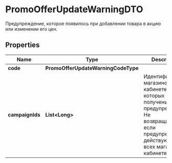 

# PromoOfferUpdateWarningDTO

Предупреждение, которое появилось при добавлении товара в акцию или изменении его цен.

## Properties

| Name | Type | Description | Notes |
|------------ | ------------- | ------------- | -------------|
|**code** | **PromoOfferUpdateWarningCodeType** |  |  |
|**campaignIds** | **List&lt;Long&gt;** | Идентификаторы магазинов в кабинете, для которых получены предупреждения.  Не возвращается, если предупреждения действуют для всех магазинов в кабинете.  |  [optional] |



